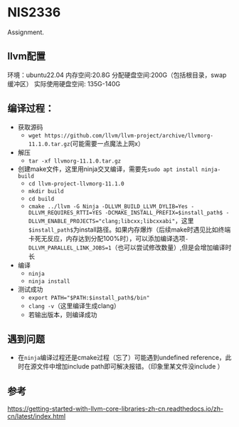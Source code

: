 # NIS2336
Assignment.

## llvm配置
环境：ubuntu22.04
内存空间:20.8G
分配硬盘空间:200G（包括根目录，swap缓冲区）
实际使用硬盘空间: 135G-140G

## 编译过程：
- 获取源码
  - `wget https://github.com/llvm/llvm-project/archive/llvmorg-11.1.0.tar.gz`(可能需要一点魔法上网x）
- 解压
  - `tar -xf llvmorg-11.1.0.tar.gz`
- 创建make文件，这里用ninja交叉编译，需要先`sudo apt install ninja-build`
  - `cd llvm-project-llvmorg-11.1.0`
  - `mkdir build`
  - `cd build`
  - `cmake ../llvm -G Ninja -DLLVM_BUILD_LLVM_DYLIB=Yes -DLLVM_REQUIRES_RTTI=YES -DCMAKE_INSTALL_PREFIX=$install_path$ -DLLVM_ENABLE_PROJECTS="clang;libcxx;libcxxabi"`，这里`$install_path$`为install路径。如果内存爆炸（后续make时遇见比如终端卡死无反应，内存达到分配100%时），可以添加编译选项`-DLLVM_PARALLEL_LINK_JOBS=1`（也可以尝试修改数量）,但是会增加编译时长
- 编译
  - `ninja`
  - `ninja install`
- 测试成功
  - `export PATH="$PATH:$install_path$/bin"`
  - `clang -v`（这里编译生成clang）
  - 若输出版本，则编译成功

## 遇到问题
- 在`ninja`编译过程还是cmake过程（忘了）可能遇到undefined reference，此时在源文件中增加include path即可解决报错。（印象里某文件没include <limits>）

## 参考
<https://getting-started-with-llvm-core-libraries-zh-cn.readthedocs.io/zh-cn/latest/index.html>

